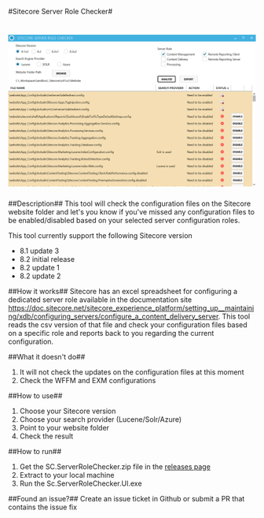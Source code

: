 #Sitecore Server Role Checker#

# ![sitecore-server-role-checker](screenshots/application.PNG)

##Description##
This tool will check the configuration files on the Sitecore website folder and let's you know if you've missed any configuration files to be enabled/disabled based on your selected server configuration roles.

This tool currently support the following Sitecore version
* 8.1 update 3
* 8.2 initial release
* 8.2 update 1
* 8.2 update 2

##How it works##
Sitecore has an excel spreadsheet for configuring a dedicated server role available in the documentation site https://doc.sitecore.net/sitecore_experience_platform/setting_up__maintaining/xdb/configuring_servers/configure_a_content_delivery_server. This tool reads the csv version of that file and check your configuration files based on a specific role and reports back to you regarding the current configuration.

##What it doesn't do##
1.	It will not check the updates on the configuration files at this moment
2.	Check the WFFM and EXM configurations

##How to use##
1. Choose your Sitecore version 
2. Choose your search provider (Lucene/Solr/Azure)
3. Point to your website folder
4. Check the result

##How to run##
1. Get the SC.ServerRoleChecker.zip file in the [releases page](https://github.com/reyrahadian/Sitecore-Server-Role-Checker/releases) 
2. Extract to your local machine
3. Run the Sc.ServerRoleChecker.UI.exe

##Found an issue?##
Create an issue ticket in Github or submit a PR that contains the issue fix
